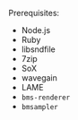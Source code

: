 Prerequisites:

- Node.js
- Ruby
- libsndfile
- 7zip
- SoX
- wavegain
- LAME
- `bms-renderer`
- `bmsampler`
